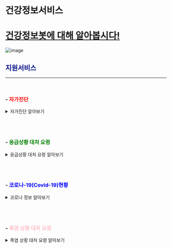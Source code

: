 <br>
<br>
<br>
<br>
<br>


# 건강정보서비스




# <u>건강정보봇에 대해 알아봅시다!</u>
![image](https://github.com/mycrid/chatBot/blob/main/istockphoto-876593758-170667a.jpg?raw=true)

## <span style="color:#011189">지원서비스</span>                            
--------------------------------------------------

 <br> 

###  - <span style="color:red">자가진단</span>
<details>
<summary>자가진단 알아보기</summary>
<div markdown="1">

<span style="color:red">발열,두통,복통을 기준으로 다양한 증상을 확인한 뒤 예상되는 병명을 진단하여주는 기능입니다.</span>발열,두통,복통을 기준으로 다양한 증상을 확인한 뒤 예상되는 병명을 진단하여주는 기능입니다.
  

</div>
</details>


 <br> 
 <br> 
 <br> 

###  - <span style="color:green">응급상황 대처 요령</span>
<details>
  
<summary>응급상황 대처 요령 알아보기</summary>
<div markdown="1">

<span style="color:red">응급상황 발생 시의 대처 요령과 처치, 예방 등에 관련된 정보를 알려드리는 기능입니다.
  

</div>
</details>
  
 <br> 
 <br> 
 <br> 
  
###  - <span style="color:blue">코로나-19(Covid-19)현황</span>
 
 <details>
 
<summary>코로나 정보 알아보기</summary>
<div markdown="1">

<span style="color:red">코로나와 관련된 정보들을 알 수 있는 사이트를 알아볼 수 있는 기능입니다.
  

</div>
</details>


 <br> 
 <br> 
 <br> 

###  - <span style="color:pink">폭염 상황 대처 요령</span> 
  
<details>  
<summary>폭염 상황 대처 요령 알아보기</summary>
<div markdown="1">

<span style="color:red">폭염 상황에 대처할 수 있는 요령들을 알려드리는 기능입니다.
  

</div>
</details>

 
<br>
<br>
<br>
<br>
<br>











